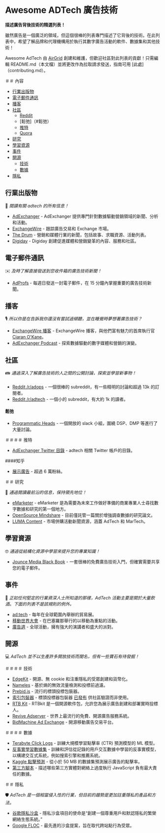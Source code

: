# Awesome ADTech 廣告技術

__描述廣告背後技術的精選列表！__

雖然廣告是一個廣泛的領域，但這個很棒的列表專門描述了它背後的技術。在此列表中，希望了解品牌和代理機構用於執行其數字廣告活動的軟件、數據集和其他技術！

Awesome AdTech 由 [AirGrid](https://www.airgrid.io/?utm_source=github&utm_campaign=awesome-adtech-list) 創建和維護，但歡迎社區對此列表的貢獻！只需編輯 README.md（本文檔）並將更改作為拉取請求發送，指南可用 [此處]（contributing.md）。

＃＃ 內容
- [行業出版物](#industry-publications)
- [電子郵件通訊](#email-newsletters)
- [播客](#podcasts)
- [社區](#communities)
  - [Reddit](#reddit)
  - [鬆弛]（#鬆弛）
  - [推特](#推特)
  - [Quora](#quora)
- [研究](#research)
- [學習資源](#learning-resources)
- [事件](#events)
- [開源](#open-source)
  - [技術](#technology)
  - [數據](#data)
- [隱私](#privacy)

## 行業出版物

📖 *閱讀有關 adtech 的所有信息！*

* [AdExchanger](https://adexchanger.com/) - AdExchanger 提供專門針對數據驅動營銷領域的新聞、分析和活動。
* [ExchangeWire](https://www.exchangewire.com/) - 跟踪廣告交易和 Exchange 市場。
* [The Drum](https://www.thedrum.com/) - 營銷和媒體行業的新聞，包括故事、求職資源、活動列表。
* [Digiday](https://digiday.com/) - Digiday 創建促進媒體和營銷變革的內容、服務和社區。

## 電子郵件通訊

✉️ *及時了解直接發送到您收件箱的廣告技術新聞！*

* [AdProfs](https://adprofs.co/this-week-in-ad-tech/) - 每週日發送一封電子郵件，在 15 分鐘內掌握重要的廣告技術新聞。

## 播客

🎙️ *所以你是在告訴我你還沒有嘗試過傾聽，並在睡覺時夢想著廣告技術？*

* [ExchangeWire 播客](https://www.exchangewire.com/ew-podcast/) - ExchangeWire 播客，與他們富有魅力的首席執行官 [Ciaran O'Kane](linkedin.com/in/cpokane/)。
* [AdExchanger Podcast](https://adexchanger.com/podcast/) - 探索數據驅動的數字媒體和營銷的演變。

## 社區

👪 *通過深入了解廣告技術的人之間的公開討論，探索並學習新事物！*

####

* [Reddit /r/adops](https://www.reddit.com/r/adops/) - 一個很棒的 subreddit，有一些精明的討論和超過 13k 的訂閱者。
* [Reddit /r/adtech](https://www.reddit.com/r/adtech/) - 一個小的 subreddit，有大約 1k 的讀者。

#### 鬆弛

* [Programmatic Heads](http://programmatic-heads.com/) - 一個開放的 slack 小組，圍繞 DSP、DMP 等進行了大量討論。

＃＃＃＃ 推特

* [AdExchanger Twitter 目錄](https://adexchanger.com/twitter-directory/) - adtech 相關 Twitter 帳戶的目錄。

####知乎

* [展示廣告](https://www.quora.com/topic/Display-Advertising) - 超過 6 萬粉絲。

＃＃ 研究

🔬 *通過閱讀最前沿的信息，保持領先地位！*

* [eMarketer](https://www.emarketer.com/) - eMarketer 是為需要為未來工作做好準備的商業專業人士尋找數字數據和研究的第一個地方。
* [OpenSource Mindshare](https://github.com/OpenSourceMindshare/Research) - 目前僅託管一篇關於增強調查數據的研究論文。
* [LUMA Content](https://lumapartners.com/luma-content/) - 市場併購活動新聞資源，涵蓋 AdTech 和 MarTech。

## 學習資源

🤓 *通過從結構化資源中學習來提升您的專業知識！*

* [Jounce Media Black Book](https://jouncemedia.com/little-black-book) - 一套很棒的免費廣告技術入門，但確實需要共享您的電子郵件。

## 事件

📅 *正如任何堅定的行業資深人士所知道的那樣，AdTech 活動主要是關於大量飲酒。下面的列表不是該規則的例外。*

* [ad:tech](http://ad-tech.com/) - 每年在全球範圍內舉辦的貿易展。
* [移動世界大會](https://www.mwcbarcelona.com/) - 在巴塞羅那舉行的以移動為重點的活動。
* [廣告週](http://www.advertisingweek.com/) - 全球活動，擁有強大的演講者和盛大的派對。

## 開源

💻 *AdTech 並​​不以生產許多開放技術而聞名，但有一些寶石有待發掘！*

＃＃＃＃ 技術

* [EdgeKit](https://edgekit.org/) - 開源、無 cookie 和注重隱私的受眾創建和貨幣化。
* [Nameles](https://github.com/Nameles-Org/Nameles) - 基於熵的無效流量檢測和投標前過濾。
* [Prebid.js](https://github.com/prebid/Prebid.js/) - 流行的標頭投標包裝器。
* [索引包裝器](https://github.com/indexexchange/header-tag-wrapper) - 標頭投標器包裝器 [已發布](https://www.indexexchange.com/debuting-the-ix-wrapper-ecosystem/ ) 供社區驗證而非使用。
* [RTB Kit](https://github.com/rtbkit/rtbkit) - RTBkit 是一個開源軟件包，允許您為展示廣告創建和部署實時投標人。
* [Revive Adserver](https://github.com/revive-adserver/revive-adserver) - 世界上最流行的免費、開源廣告服務系統。
* [BidMachine Ad Exchange](https://github.com/bidmachine/BidMachine-Ad-Exchange) - 開源移動廣告交易平台。

＃＃＃＃ 數據

* [Terabyte Click Logs](http://labs.criteo.com/2013/12/download-terabyte-click-logs/) - 訓練大規模學習點擊率 (CTR) 預測模型的 ML 模型。
* [反事實學習數據集](http://research.criteo.com/dataset-release-evaluation-counterfactual-algorithms/) - 訓練和評估從記錄的用戶交互數據中學習的反事實模型，以構建交互式系統，例如搜索引擎和推薦系統。
* [Kaggle 點擊預測](http://labs.criteo.com/2014/02/kaggle-display-advertising-challenge-dataset/) - 從小於 50 MB 的數據集預測展示廣告的點擊率。
* [第三方腳本](https://github.com/patrickhulce/third-party-web) - 描述哪些第三方實體對網絡上過度執行 JavaScript 負有最大責任的數據。

＃＃ 隱私

🛡️ *AdTech 是一個相當侵入性的行業，但目前的趨勢是更加註重隱私的產品和方法。*

* [谷歌隱私沙盒](https://www.chromium.org/Home/chromium-privacy/privacy-sandbox) - 隱私沙盒項目的使命是“創建一個尊重用戶和默認隱私的繁榮網絡生態系統。”
* [Google FLOC](https://github.com/WICG/floc) - 最先進的沙盒提案，旨在取代跨站點行為受眾。